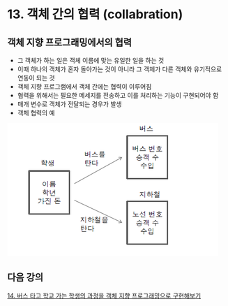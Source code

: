 # 13. 객체 간의 협력 (collabration)

## 객체 지향 프로그래밍에서의 협력

- 그 객체가 하는 일은 객체 이름에 맞는 유일한 일을 하는 것
- 이때 하나의 객체가 혼자 돌아가는 것이 아니라 그 객체가 다른 객체와 유기적으로 연동이 되는 것
- 객체 지향 프로그램에서 객체 간에는 협력이 이루어짐
- 협력을 위해서는 필요한 메세지를 전송하고 이를 처리하는 기능이 구현되어야 함
- 매개 변수로 객체가 전달되는 경우가 발생
- 객체 협력의 예 

![bus](./img/bus.PNG)

## 다음 강의 

[14. 버스 타고 학교 가는 학생의 과정을 객체 지향 프로그래밍으로 구현해보기](https://gitlab.com/easyspubjava/javacoursework/-/blob/master/Chapter2/2-14/README.md)

